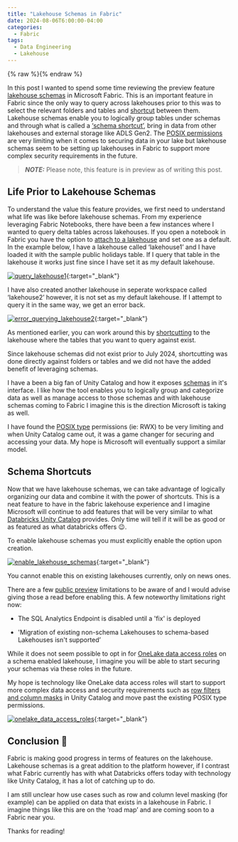 ```yaml
---
title: "Lakehouse Schemas in Fabric"
date: 2024-08-06T6:00:00-04:00
categories:
  - Fabric
tags:
  - Data Engineering
  - Lakehouse
---
```


{% raw %}<img src="/blog/assets/images/blog_images/lakehouse-schemas-in-fabric/blog_image.png" alt="">{% endraw %}

In this post I wanted to spend some time reviewing the preview feature [lakehouse schemas](https://learn.microsoft.com/en-us/fabric/data-engineering/lakehouse-schemas) in Microsoft Fabric. This is an important feature in Fabric since the only way to query across lakehouses prior to this was to select the relevant folders and tables and [shortcut](https://learn.microsoft.com/en-us/fabric/onelake/onelake-shortcuts#internal-onelake-shortcuts) between them. Lakehouse schemas enable you to logically group tables under schemas and through what is called a [‘schema shortcut’](https://learn.microsoft.com/en-us/fabric/data-engineering/lakehouse-schemas#bring-multiple-tables-with-schema-shortcut), bring in data from other lakehouses and external storage like ADLS Gen2. The [POSIX permissions](https://www.byteworks.com/resources/blog/understanding-osx-permissions/#:~:text=POSIX%20Permissions,-Unix%2FLinux%20systems&text=Each%203%2Dbit%20section%20has,%2C%20and%20execute%20(X).) are very limiting when it comes to securing data in your lake but lakehouse schemas seem to be setting up lakehouses in Fabric to support more complex security requirements in the future.

> **_NOTE:_**  Please note, this feature is in preview as of writing this post.

## Life Prior to Lakehouse Schemas

To understand the value this feature provides, we first need to understand what life was like before lakehouse schemas. From my experience leveraging Fabric Notebooks, there have been a few instances where I wanted to query delta tables across lakehouses. If you open a notebook in Fabric you have the option to [attach to a lakehouse]( https://learn.microsoft.com/en-us/fabric/data-engineering/lakehouse-notebook-explore#open-a-lakehouse-from-a-new-notebook) and set one as a default. In the example below, I have a lakehouse called ‘lakehouse1’ and I have loaded it with the sample public holidays table. If I query that table in the lakehouse it works just fine since I have set it as my default lakehouse.

[![query_lakehouse1](/blog/assets/images/blog_images/lakehouse-schemas-in-fabric/query_lakehouse1.png)](/blog/assets/images/blog_images/lakehouse-schemas-in-fabric/query_lakehouse1.png){:target="_blank"}

I have also created another lakehouse in seperate workspace called ‘lakehouse2’ however, it is not set as my default lakehouse. If I attempt to query it in the same way, we get an error back.

[![error_querying_lakehouse2](/blog/assets/images/blog_images/lakehouse-schemas-in-fabric/error_querying_lakehouse2.png)](/blog/assets/images/blog_images/lakehouse-schemas-in-fabric/error_querying_lakehouse2.png){:target="_blank"}

As mentioned earlier, you can work around this by [shortcutting](https://learn.microsoft.com/en-us/fabric/onelake/onelake-shortcuts#internal-onelake-shortcuts) to the lakehouse where the tables that you want to query against exist.

Since lakehouse schemas did not exist prior to July 2024, shortcutting was done directly against folders or tables and we did not have the added benefit of leveraging schemas.

I have a been a big fan of Unity Catalog and how it exposes [schemas](https://learn.microsoft.com/en-us/azure/databricks/schemas/) in it's interface. I like how the tool enables you to logically group and categorize data as well as manage access to those schemas and with lakehouse schemas coming to Fabric I imagine this is the direction Microsoft is taking as well.

I have found the [POSIX type](https://www.byteworks.com/resources/blog/understanding-osx-permissions/#:~:text=POSIX%20Permissions,-Unix%2FLinux%20systems&text=Each%203%2Dbit%20section%20has,%2C%20and%20execute%20(X).) permissions (ie: RWX) to be very limiting and when Unity Catalog came out, it was a game changer for securing and accessing your data. My hope is Microsoft will eventually support a similar model.

## Schema Shortcuts

Now that we have lakehouse schemas, we can take advantage of logically organizing our data and combine it with the power of shortcuts. This is a neat feature to have in the fabric lakehouse experience and I imagine Microsoft will continue to add features that will be very similar to what [Databricks Unity Catalog]( https://learn.microsoft.com/en-us/azure/databricks/data-governance/unity-catalog/) provides. Only time will tell if it will be as good or as featured as what databricks offers 😉.

To enable lakehouse schemas you must explicitly enable the option upon creation.

[![enable_lakehouse_schemas](/blog/assets/images/blog_images/lakehouse-schemas-in-fabric/enable_lakehouse_schemas.png)](/blog/assets/images/blog_images/lakehouse-schemas-in-fabric/enable_lakehouse_schemas.png){:target="_blank"}

You cannot enable this on existing lakehouses currently, only on news ones.

There are a few [public preview]( https://learn.microsoft.com/en-us/fabric/data-engineering/lakehouse-schemas#public-preview-limitations) limitations to be aware of and I would advise giving those a read before enabling this. A few noteworthy limitations right now:

- The SQL Analytics Endpoint is disabled until a 'fix' is deployed

- 'Migration of existing non-schema Lakehouses to schema-based Lakehouses isn't supported’

While it does not seem possible to opt in for [OneLake data access roles](https://learn.microsoft.com/en-us/fabric/onelake/security/get-started-data-access-roles) on a schema enabled lakehouse, I imagine you will be able to start securing your schemas via these roles in the future.

My hope is technology like OneLake data access roles will start to support more complex data access and security requirements such as [row filters and column masks](https://learn.microsoft.com/en-us/azure/databricks/tables/row-and-column-filters) in Unity Catalog and move past the existing POSIX type permissions.

[![onelake_data_access_roles](/blog/assets/images/blog_images/lakehouse-schemas-in-fabric/onelake_data_access_roles.png)](/blog/assets/images/blog_images/lakehouse-schemas-in-fabric/onelake_data_access_roles.png){:target="_blank"}

## Conclusion 🏁

Fabric is making good progress in terms of features on the lakehouse. Lakehouse schemas is a great addition to the platform however, if I contrast what Fabric currently has with what Databricks offers today with technology like Unity Catalog, it has a lot of catching up to do.

I am still unclear how use cases such as row and column level masking (for example) can be applied on data that exists in a lakehouse in Fabric. I imagine things like this are on the ‘road map’ and are coming soon to a Fabric near you.

Thanks for reading!
